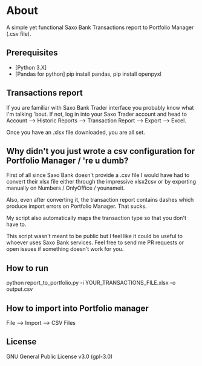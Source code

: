 # About

A simple yet functional Saxo Bank Transactions report to Portfolio Manager (.csv file).

## Prerequisites

* [Python 3.X]
* [Pandas for python] pip install pandas, pip install openpyxl

## Transactions report
If you are familiar with Saxo Bank Trader interface you probably know what I'm talking 'bout.
If not, log in into your Saxo Trader account and head to Account --> Historic Reports --> Transaction Report --> Export --> Excel.

Once you have an .xlsx file downloaded, you are all set.

## Why didn't you just wrote a csv configuration for Portfolio Manager / 're u dumb?
First of all since Saxo Bank doesn't provide a .csv file I would have had to convert their xlsx file either through the impressive xlsx2csv or by exporting manually on Numbers / OnlyOffice / younameit.

Also, even after converting it, the transaction report contains dashes which produce import errors on Portfolio Manager. That sucks.

My script also automatically maps the transaction type so that you don't have to.

This script wasn't meant to be public but I feel like it could be useful to whoever uses Saxo Bank services.
Feel free to send me PR requests or open issues if something doesn't work for you.

## How to run
python report_to_portfolio.py -i YOUR_TRANSACTIONS_FILE.xlsx -o output.csv

## How to import into Portfolio manager

File --> Import --> CSV Files

## License

GNU General Public License v3.0 (gpl-3.0)